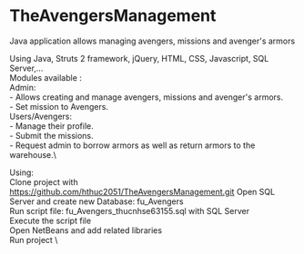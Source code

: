 # TheAvengersManagement 
Java application allows managing avengers, missions and avenger's armors 

Using Java, Struts 2 framework, jQuery, HTML, CSS, Javascript, SQL Server,...\
  Modules available :\
  Admin:\
    - Allows creating and manage avengers, missions and avenger's armors.\
    - Set mission to Avengers.\
  Users/Avengers:\
    - Manage their profile.\
    - Submit the missions. \
    - Request admin to borrow armors as well as return armors to the warehouse.\


Using:\
Clone project with https://github.com/hthuc2051/TheAvengersManagement.git
Open SQL Server and create new Database: fu_Avengers \
Run script file: fu_Avengers_thucnhse63155.sql with SQL Server  \
Execute the script file \
Open NetBeans and add related libraries \
Run project \
